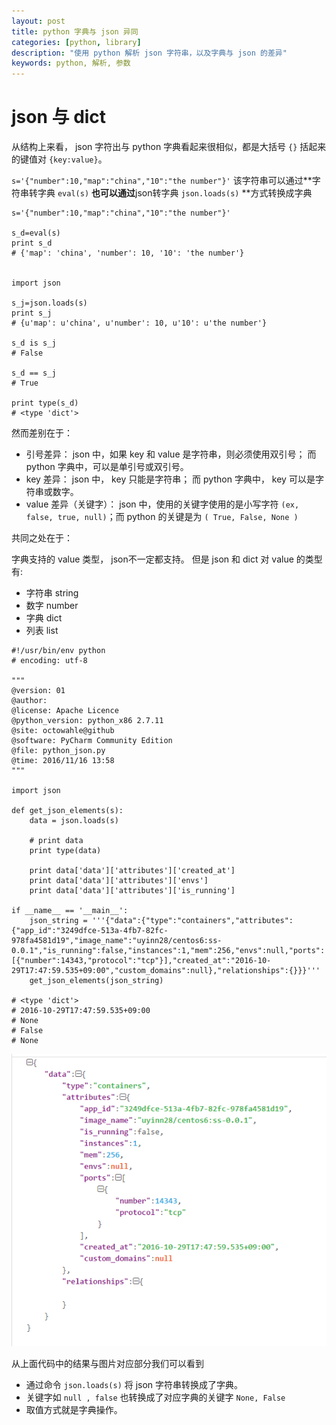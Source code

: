 ```yaml
---
layout: post
title: python 字典与 json 异同
categories: [python, library]
description: "使用 python 解析 json 字符串，以及字典与 json 的差异"
keywords: python, 解析, 参数
---
```



# json 与 dict

从结构上来看， json 字符出与 python 字典看起来很相似，都是大括号 `{}` 括起来的键值对 `{key:value}`。

` s='{"number":10,"map":"china","10":"the number"}' ` 该字符串可以通过**字符串转字典 `eval(s)` **也可以通过**json转字典 `json.loads(s)` **方式转换成字典  

```
s='{"number":10,"map":"china","10":"the number"}'

s_d=eval(s)
print s_d
# {'map': 'china', 'number': 10, '10': 'the number'}


import json

s_j=json.loads(s)
print s_j
# {u'map': u'china', u'number': 10, u'10': u'the number'}

s_d	is s_j
# False

s_d	== s_j
# True

print type(s_d)
# <type 'dict'>
```

然而差别在于：

+ 引号差异： json 中，如果 key 和 value 是字符串，则必须使用双引号； 而 python 字典中，可以是单引号或双引号。
+ key 差异： json 中， key 只能是字符串； 而 python 字典中， key 可以是字符串或数字。
+ value 差异（关键字）： json 中，使用的关键字使用的是小写字符 `(ex, false, true, null)`；而 python 的关键是为 `( True, False, None )`

共同之处在于：

字典支持的 value 类型， json不一定都支持。 但是 json 和 dict 对 value 的类型有:

+ 字符串 string
+ 数字 number
+ 字典 dict
+ 列表 list


```
#!/usr/bin/env python
# encoding: utf-8

"""
@version: 01
@author: 
@license: Apache Licence 
@python_version: python_x86 2.7.11
@site: octowahle@github
@software: PyCharm Community Edition
@file: python_json.py
@time: 2016/11/16 13:58
"""

import json

def get_json_elements(s):
    data = json.loads(s)

    # print data
    print type(data)

    print data['data']['attributes']['created_at']
    print data['data']['attributes']['envs']
    print data['data']['attributes']['is_running']

if __name__ == '__main__':
    json_string = '''{"data":{"type":"containers","attributes":{"app_id":"3249dfce-513a-4fb7-82fc-978fa4581d19","image_name":"uyinn28/centos6:ss-0.0.1","is_running":false,"instances":1,"mem":256,"envs":null,"ports":[{"number":14343,"protocol":"tcp"}],"created_at":"2016-10-29T17:47:59.535+09:00","custom_domains":null},"relationships":{}}}'''
    get_json_elements(json_string)

# <type 'dict'>
# 2016-10-29T17:47:59.535+09:00
# None
# False
# None
```

![json.png](/images/post/2016-11-17-python-json-usage-01.png)

从上面代码中的结果与图片对应部分我们可以看到

+ 通过命令 ` json.loads(s) ` 将 json 字符串转换成了字典。
+ 关键字如 ` null , false ` 也转换成了对应字典的关键字 ` None, False `
+ 取值方式就是字典操作。

